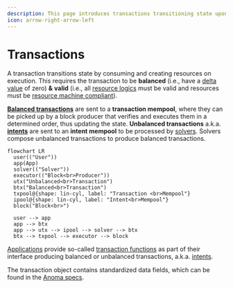 ```yaml
---
description: This page introduces transactions transitioning state upon execution.
icon: arrow-right-arrow-left
---
```


# Transactions

A transaction transitions state by consuming and creating resources on execution. This requires the transaction to be **balanced** (i.e., have a [delta value](delta.md) of zero) **&** **valid** (i.e., all [resource logics](../resources/logic.md) must be valid and resources must be [resource machine compliant](../page/)).

[**Balanced transactions**](balanced-transactions.md) are sent to a **transaction mempool**, where they can be picked up by a block producer that verifies and executes them in a determined order, thus updating the state. **Unbalanced transactions** a.k.a. [**intents**](intents.md) are sent to an **intent mempool** to be processed by [solvers](../services/solving.md). Solvers compose unbalanced transactions to produce balanced transactions.

```mermaid
flowchart LR
  user(("User"))
  app(App)
  solver(("Solver"))
  executor(("Block<br>Producer"))
  utx("Unbalanced<br>Transaction")
  btx("Balanced<br>Transaction")
  txpool@{shape: lin-cyl, label: "Transaction <br>Mempool"}
  ipool@{shape: lin-cyl, label: "Intent<br>Mempool"}
  block("Block<br>")

  user --> app
  app --> btx
  app --> utx --> ipool --> solver --> btx
  btx --> txpool --> executor --> block
```

[Applications](../applications/) provide so-called [transaction functions](../applications/interface.md#transaction-functions) as part of their interface producing balanced or unbalanced transactions, a.k.a. [intents](intents.md).

The transaction object contains standardized data fields, which can be found in the [Anoma specs](https://specs.anoma.net/latest/arch/system/state/resource_machine/data_structures/action/index.html). &#x20;
